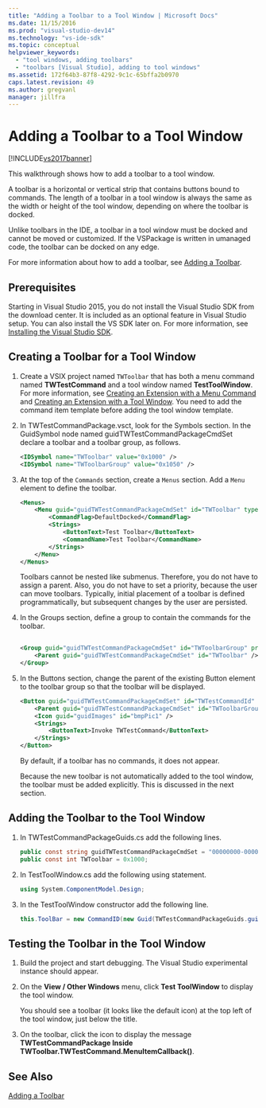 ```yaml
---
title: "Adding a Toolbar to a Tool Window | Microsoft Docs"
ms.date: 11/15/2016
ms.prod: "visual-studio-dev14"
ms.technology: "vs-ide-sdk"
ms.topic: conceptual
helpviewer_keywords: 
  - "tool windows, adding toolbars"
  - "toolbars [Visual Studio], adding to tool windows"
ms.assetid: 172f64b3-87f8-4292-9c1c-65bffa2b0970
caps.latest.revision: 49
ms.author: gregvanl
manager: jillfra
---
```

# Adding a Toolbar to a Tool Window
[!INCLUDE[vs2017banner](../includes/vs2017banner.md)]

This walkthrough shows how to add a toolbar to a tool window.  
  
 A toolbar is a horizontal or vertical strip that contains buttons bound to commands. The length of a toolbar in a tool window is always the same as the width or height of the tool window, depending on where the toolbar is docked.  
  
 Unlike toolbars in the IDE, a toolbar in a tool window must be docked and cannot be moved or customized. If the VSPackage is written in umanaged code, the toolbar can be docked on any edge.  
  
 For more information about how to add a toolbar, see [Adding a Toolbar](../extensibility/adding-a-toolbar.md).  
  
## Prerequisites  
 Starting in Visual Studio 2015, you do not install the Visual Studio SDK from the download center. It is included as an optional feature in Visual Studio setup. You can also install the VS SDK later on. For more information, see [Installing the Visual Studio SDK](../extensibility/installing-the-visual-studio-sdk.md).  
  
## Creating a Toolbar for a Tool Window  
  
1. Create a VSIX project named `TWToolbar` that has both a menu command named **TWTestCommand** and a tool window named **TestToolWindow**. For more information, see [Creating an Extension with a Menu Command](../extensibility/creating-an-extension-with-a-menu-command.md) and [Creating an Extension with a Tool Window](../extensibility/creating-an-extension-with-a-tool-window.md). You need to add the command item template before adding the tool window template.  
  
2. In TWTestCommandPackage.vsct, look for the Symbols section. In the GuidSymbol node named guidTWTestCommandPackageCmdSet declare a toolbar and a toolbar group, as follows.  
  
    ```xml  
    <IDSymbol name="TWToolbar" value="0x1000" />  
    <IDSymbol name="TWToolbarGroup" value="0x1050" />  
    ```  
  
3. At the top of the `Commands` section, create a `Menus` section. Add a `Menu` element to define the toolbar.  
  
    ```xml  
    <Menus>  
        <Menu guid="guidTWTestCommandPackageCmdSet" id="TWToolbar" type="ToolWindowToolbar">  
            <CommandFlag>DefaultDocked</CommandFlag>  
            <Strings>  
                <ButtonText>Test Toolbar</ButtonText>  
                <CommandName>Test Toolbar</CommandName>  
            </Strings>  
        </Menu>  
    </Menus>  
    ```  
  
     Toolbars cannot be nested like submenus. Therefore, you do not have to assign a parent. Also, you do not have to set a priority, because the user can move toolbars. Typically, initial placement of a toolbar is defined programmatically, but subsequent changes by the user are persisted.  
  
4. In the Groups section, define a group to contain the commands for the toolbar.  
  
    ```xml  
  
    <Group guid="guidTWTestCommandPackageCmdSet" id="TWToolbarGroup" priority="0x0000">  
        <Parent guid="guidTWTestCommandPackageCmdSet" id="TWToolbar" />  
    </Group>  
    ```  
  
5. In the Buttons section, change the parent of the existing Button element to the toolbar group so that the toolbar will be displayed.  
  
    ```xml  
    <Button guid="guidTWTestCommandPackageCmdSet" id="TWTestCommandId" priority="0x0100" type="Button">  
        <Parent guid="guidTWTestCommandPackageCmdSet" id="TWToolbarGroup" />  
        <Icon guid="guidImages" id="bmpPic1" />  
        <Strings>  
            <ButtonText>Invoke TWTestCommand</ButtonText>  
        </Strings>  
    </Button>  
    ```  
  
     By default, if a toolbar has no commands, it does not appear.  
  
     Because the new toolbar is not automatically added to the tool window, the toolbar must be added explicitly. This is discussed in the next section.  
  
## Adding the Toolbar to the Tool Window  
  
1. In TWTestCommandPackageGuids.cs add the following lines.  
  
    ```csharp  
    public const string guidTWTestCommandPackageCmdSet = "00000000-0000-0000-0000-0000";  // get the GUID from the .vsct file  
    public const int TWToolbar = 0x1000;  
    ```  
  
2. In TestToolWindow.cs add the following using statement.  
  
    ```csharp  
    using System.ComponentModel.Design;  
    ```  
  
3. In the TestToolWindow constructor add the following line.  
  
    ```csharp  
    this.ToolBar = new CommandID(new Guid(TWTestCommandPackageGuids.guidTWTestCommandPackageCmdSet), TWTestCommandPackageGuids.TWToolbar);  
    ```  
  
## Testing the Toolbar in the Tool Window  
  
1. Build the project and start debugging. The Visual Studio experimental instance should appear.  
  
2. On the **View / Other Windows** menu, click **Test ToolWindow** to display the tool window.  
  
     You should see a toolbar (it looks like the default icon) at the top left of the tool window, just below the title.  
  
3. On the toolbar, click the icon to display the message **TWTestCommandPackage Inside TWToolbar.TWTestCommand.MenuItemCallback()**.  
  
## See Also  
 [Adding a Toolbar](../extensibility/adding-a-toolbar.md)
